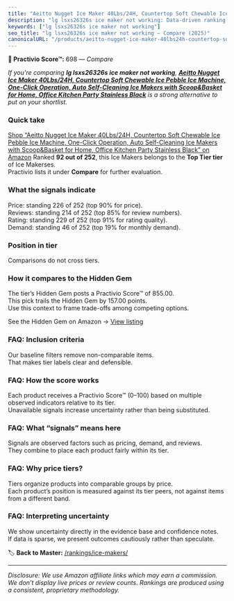 ```yaml
---
title: "Aeitto Nugget Ice Maker 40Lbs/24H, Countertop Soft Chewable Ice Pebble Ice Machine, One-Click Operation, Auto Self-Cleaning Ice Makers with Scoop&Basket for Home, Office Kitchen Party Stainless Black"
description: "lg lsxs26326s ice maker not working: Data-driven ranking using the Practivio Score™. Positioned by quality, value, demand, findability, momentum."
keywords: ["lg lsxs26326s ice maker not working"]
seo_title: "lg lsxs26326s ice maker not working — Compare (2025)"
canonicalURL: "/products/aeitto-nugget-ice-maker-40lbs24h-countertop-soft-chewable-ice-pebble-ice-machine-one-click-operation-auto-self-cleaning-ice-makers-with-scoopbasket-for-home-office-kitchen-party-stainless-black-B0DZC2R382/"
---
```


**🛒 Practivio Score™:** 698 — _Compare_


*If you're comparing **lg lsxs26326s ice maker not working**, **[Aeitto Nugget Ice Maker 40Lbs/24H, Countertop Soft Chewable Ice Pebble Ice Machine, One-Click Operation, Auto Self-Cleaning Ice Makers with Scoop&Basket for Home, Office Kitchen Party Stainless Black](https://www.amazon.com/dp/B0DZC2R382?tag=practivio-20)** is a strong alternative to put on your shortlist.*
### Quick take
[Shop “Aeitto Nugget Ice Maker 40Lbs/24H, Countertop Soft Chewable Ice Pebble Ice Machine, One-Click Operation, Auto Self-Cleaning Ice Makers with Scoop&Basket for Home, Office Kitchen Party Stainless Black” on Amazon](https://www.amazon.com/dp/B0DZC2R382?tag=practivio-20)
Ranked **92 out of 252**, this Ice Makers belongs to the **Top Tier tier** of Ice Makerses.  
Practivio lists it under **Compare** for further evaluation.

### What the signals indicate
Price: standing 226 of 252 (top 90% for price).  
Reviews: standing 214 of 252 (top 85% for review numbers).  
Rating: standing 229 of 252 (top 91% for rating quality).  
Demand: standing 46 of 252 (top 19% for monthly demand).

### Position in tier
Comparisons do not cross tiers.

### How it compares to the Hidden Gem
The tier’s Hidden Gem posts a Practivio Score™ of 855.00.  
This pick trails the Hidden Gem by 157.00 points.  
Use this context to frame trade-offs among competing options.  

See the Hidden Gem on Amazon → [View listing](https://www.amazon.com/dp/B0964BF4N7?tag=practivio-20)

### FAQ: Inclusion criteria
Our baseline filters remove non-comparable items.  
That makes tier labels clear and defensible.

### FAQ: How the score works
Each product receives a Practivio Score™ (0–100) based on multiple observed indicators relative to its tier.  
Unavailable signals increase uncertainty rather than being substituted.

### FAQ: What “signals” means here
Signals are observed factors such as pricing, demand, and reviews.  
They combine to place each product fairly within its tier.

### FAQ: Why price tiers?
Tiers organize products into comparable groups by price.  
Each product’s position is measured against its tier peers, not against items from a different band.

### FAQ: Interpreting uncertainty
We show uncertainty directly in the evidence base and confidence notes.  
If data is sparse, we present outcomes cautiously rather than speculate.

<!-- Missing template for Compare/CompareWithinPriceClass -->


🏷️ **Back to Master:** [/rankings/ice-makers/](/rankings/ice-makers/)

---
_Disclosure: We use Amazon affiliate links which may earn a commission. We don’t display live prices or review counts. Rankings are produced using a consistent, proprietary methodology._

